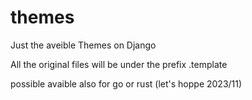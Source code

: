 # themes
Just the aveible Themes on Django

All the original files will be under the prefix .template

possible avaible also for go or rust (let's hoppe 2023/11)
